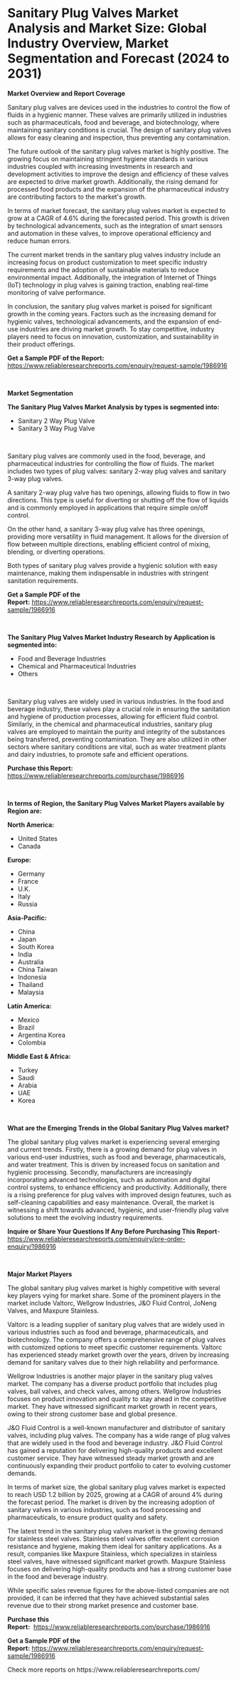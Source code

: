<p><h1>Sanitary Plug Valves Market Analysis and Market Size: Global Industry Overview, Market Segmentation and Forecast (2024 to 2031)</h1></p><p><strong>Market Overview and Report Coverage</strong></p>
<p><p>Sanitary plug valves are devices used in the industries to control the flow of fluids in a hygienic manner. These valves are primarily utilized in industries such as pharmaceuticals, food and beverage, and biotechnology, where maintaining sanitary conditions is crucial. The design of sanitary plug valves allows for easy cleaning and inspection, thus preventing any contamination.</p><p>The future outlook of the sanitary plug valves market is highly positive. The growing focus on maintaining stringent hygiene standards in various industries coupled with increasing investments in research and development activities to improve the design and efficiency of these valves are expected to drive market growth. Additionally, the rising demand for processed food products and the expansion of the pharmaceutical industry are contributing factors to the market's growth.</p><p>In terms of market forecast, the sanitary plug valves market is expected to grow at a CAGR of 4.6% during the forecasted period. This growth is driven by technological advancements, such as the integration of smart sensors and automation in these valves, to improve operational efficiency and reduce human errors.</p><p>The current market trends in the sanitary plug valves industry include an increasing focus on product customization to meet specific industry requirements and the adoption of sustainable materials to reduce environmental impact. Additionally, the integration of Internet of Things (IoT) technology in plug valves is gaining traction, enabling real-time monitoring of valve performance.</p><p>In conclusion, the sanitary plug valves market is poised for significant growth in the coming years. Factors such as the increasing demand for hygienic valves, technological advancements, and the expansion of end-use industries are driving market growth. To stay competitive, industry players need to focus on innovation, customization, and sustainability in their product offerings.</p></p>
<p><strong>Get a Sample PDF of the Report:</strong> <a href="https://www.reliableresearchreports.com/enquiry/request-sample/1986916">https://www.reliableresearchreports.com/enquiry/request-sample/1986916</a></p>
<p>&nbsp;</p>
<p><strong>Market Segmentation</strong></p>
<p><strong>The Sanitary Plug Valves Market Analysis by types is segmented into:</strong></p>
<p><ul><li>Sanitary 2 Way Plug Valve</li><li>Sanitary 3 Way Plug Valve</li></ul></p>
<p>&nbsp;</p>
<p><p>Sanitary plug valves are commonly used in the food, beverage, and pharmaceutical industries for controlling the flow of fluids. The market includes two types of plug valves: sanitary 2-way plug valves and sanitary 3-way plug valves. </p><p>A sanitary 2-way plug valve has two openings, allowing fluids to flow in two directions. This type is useful for diverting or shutting off the flow of liquids and is commonly employed in applications that require simple on/off control.</p><p>On the other hand, a sanitary 3-way plug valve has three openings, providing more versatility in fluid management. It allows for the diversion of flow between multiple directions, enabling efficient control of mixing, blending, or diverting operations.</p><p>Both types of sanitary plug valves provide a hygienic solution with easy maintenance, making them indispensable in industries with stringent sanitation requirements.</p></p>
<p><strong>Get a Sample PDF of the Report:</strong>&nbsp;<a href="https://www.reliableresearchreports.com/enquiry/request-sample/1986916">https://www.reliableresearchreports.com/enquiry/request-sample/1986916</a></p>
<p>&nbsp;</p>
<p><strong>The Sanitary Plug Valves Market Industry Research by Application is segmented into:</strong></p>
<p><ul><li>Food and Beverage Industries</li><li>Chemical and Pharmaceutical Industries</li><li>Others</li></ul></p>
<p>&nbsp;</p>
<p><p>Sanitary plug valves are widely used in various industries. In the food and beverage industry, these valves play a crucial role in ensuring the sanitation and hygiene of production processes, allowing for efficient fluid control. Similarly, in the chemical and pharmaceutical industries, sanitary plug valves are employed to maintain the purity and integrity of the substances being transferred, preventing contamination. They are also utilized in other sectors where sanitary conditions are vital, such as water treatment plants and dairy industries, to promote safe and efficient operations.</p></p>
<p><strong>Purchase this Report:</strong>&nbsp; <a href="https://www.reliableresearchreports.com/purchase/1986916">https://www.reliableresearchreports.com/purchase/1986916</a></p>
<p>&nbsp;</p>
<p><strong>In terms of Region, the Sanitary Plug Valves Market Players available by Region are:</strong></p>
<p>
    <p> <strong> North America: </strong>
        <ul>
            <li>United States</li>
            <li>Canada</li>
        </ul>
        </p> 
    <p> <strong> Europe: </strong>
        <ul>
            <li>Germany</li>
            <li>France</li>
            <li>U.K.</li>
            <li>Italy</li>
            <li>Russia</li>
        </ul>
        </p> 
    <p> <strong> Asia-Pacific: </strong>
        <ul>
            <li>China</li>
            <li>Japan</li>
            <li>South Korea</li>
            <li>India</li>
            <li>Australia</li>
            <li>China Taiwan</li>
            <li>Indonesia</li>
            <li>Thailand</li>
            <li>Malaysia</li>
        </ul>
        </p> 
    <p> <strong> Latin America: </strong>
        <ul>
            <li>Mexico</li>
            <li>Brazil</li>
            <li>Argentina Korea</li>
            <li>Colombia</li>
        </ul>
        </p> 
    <p> <strong> Middle East & Africa: </strong>
        <ul>
            <li>Turkey</li>
            <li>Saudi</li>
            <li>Arabia</li>
            <li>UAE</li>
            <li>Korea</li>
        </ul>
    </p>
    </p>
<p>&nbsp;</p>
<p><strong>What are the Emerging Trends in the Global Sanitary Plug Valves market?</strong></p>
<p><p>The global sanitary plug valves market is experiencing several emerging and current trends. Firstly, there is a growing demand for plug valves in various end-user industries, such as food and beverage, pharmaceuticals, and water treatment. This is driven by increased focus on sanitation and hygienic processing. Secondly, manufacturers are increasingly incorporating advanced technologies, such as automation and digital control systems, to enhance efficiency and productivity. Additionally, there is a rising preference for plug valves with improved design features, such as self-cleaning capabilities and easy maintenance. Overall, the market is witnessing a shift towards advanced, hygienic, and user-friendly plug valve solutions to meet the evolving industry requirements.</p></p>
<p><strong>Inquire or Share Your Questions If Any Before Purchasing This Report</strong>- <a href="https://www.reliableresearchreports.com/enquiry/pre-order-enquiry/1986916">https://www.reliableresearchreports.com/enquiry/pre-order-enquiry/1986916</a></p>
<p>&nbsp;</p>
<p><strong>Major Market Players</strong></p>
<p><p>The global sanitary plug valves market is highly competitive with several key players vying for market share. Some of the prominent players in the market include Valtorc, Wellgrow Industries, J&O Fluid Control, JoNeng Valves, and Maxpure Stainless. </p><p>Valtorc is a leading supplier of sanitary plug valves that are widely used in various industries such as food and beverage, pharmaceuticals, and biotechnology. The company offers a comprehensive range of plug valves with customized options to meet specific customer requirements. Valtorc has experienced steady market growth over the years, driven by increasing demand for sanitary valves due to their high reliability and performance.</p><p>Wellgrow Industries is another major player in the sanitary plug valves market. The company has a diverse product portfolio that includes plug valves, ball valves, and check valves, among others. Wellgrow Industries focuses on product innovation and quality to stay ahead in the competitive market. They have witnessed significant market growth in recent years, owing to their strong customer base and global presence.</p><p>J&O Fluid Control is a well-known manufacturer and distributor of sanitary valves, including plug valves. The company has a wide range of plug valves that are widely used in the food and beverage industry. J&O Fluid Control has gained a reputation for delivering high-quality products and excellent customer service. They have witnessed steady market growth and are continuously expanding their product portfolio to cater to evolving customer demands.</p><p>In terms of market size, the global sanitary plug valves market is expected to reach USD 1.2 billion by 2025, growing at a CAGR of around 4% during the forecast period. The market is driven by the increasing adoption of sanitary valves in various industries, such as food processing and pharmaceuticals, to ensure product quality and safety.</p><p>The latest trend in the sanitary plug valves market is the growing demand for stainless steel valves. Stainless steel valves offer excellent corrosion resistance and hygiene, making them ideal for sanitary applications. As a result, companies like Maxpure Stainless, which specializes in stainless steel valves, have witnessed significant market growth. Maxpure Stainless focuses on delivering high-quality products and has a strong customer base in the food and beverage industry.</p><p>While specific sales revenue figures for the above-listed companies are not provided, it can be inferred that they have achieved substantial sales revenue due to their strong market presence and customer base.</p></p>
<p><strong>Purchase this Report:</strong>&nbsp;&nbsp;<a href="https://www.reliableresearchreports.com/purchase/1986916">https://www.reliableresearchreports.com/purchase/1986916</a></p>
<p></p>
<p><strong>Get a Sample PDF of the Report:</strong>&nbsp;<a href="https://www.reliableresearchreports.com/enquiry/request-sample/1986916">https://www.reliableresearchreports.com/enquiry/request-sample/1986916</a></p>
<p>Check more reports on https://www.reliableresearchreports.com/</p>